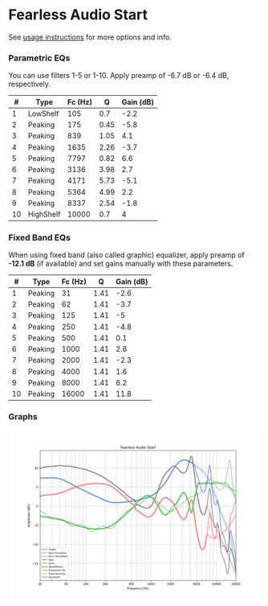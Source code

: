 # Fearless Audio Start
See [usage instructions](https://github.com/jaakkopasanen/AutoEq#usage) for more options and info.

### Parametric EQs
You can use filters 1-5 or 1-10. Apply preamp of -6.7 dB or -6.4 dB, respectively.

|   # | Type      |   Fc (Hz) |    Q |   Gain (dB) |
|-----|-----------|-----------|------|-------------|
|   1 | LowShelf  |       105 | 0.7  |        -2.2 |
|   2 | Peaking   |       175 | 0.45 |        -5.8 |
|   3 | Peaking   |       839 | 1.05 |         4.1 |
|   4 | Peaking   |      1635 | 2.26 |        -3.7 |
|   5 | Peaking   |      7797 | 0.82 |         6.6 |
|   6 | Peaking   |      3136 | 3.98 |         2.7 |
|   7 | Peaking   |      4171 | 5.73 |        -5.1 |
|   8 | Peaking   |      5364 | 4.99 |         2.2 |
|   9 | Peaking   |      8337 | 2.54 |        -1.8 |
|  10 | HighShelf |     10000 | 0.7  |         4   |

### Fixed Band EQs
When using fixed band (also called graphic) equalizer, apply preamp of **-12.1 dB** (if available) and set gains manually with these parameters.

|   # | Type    |   Fc (Hz) |    Q |   Gain (dB) |
|-----|---------|-----------|------|-------------|
|   1 | Peaking |        31 | 1.41 |        -2.6 |
|   2 | Peaking |        62 | 1.41 |        -3.7 |
|   3 | Peaking |       125 | 1.41 |        -5   |
|   4 | Peaking |       250 | 1.41 |        -4.8 |
|   5 | Peaking |       500 | 1.41 |         0.1 |
|   6 | Peaking |      1000 | 1.41 |         2.8 |
|   7 | Peaking |      2000 | 1.41 |        -2.3 |
|   8 | Peaking |      4000 | 1.41 |         1.6 |
|   9 | Peaking |      8000 | 1.41 |         6.2 |
|  10 | Peaking |     16000 | 1.41 |        11.8 |

### Graphs
![](./Fearless%20Audio%20Start.png)
